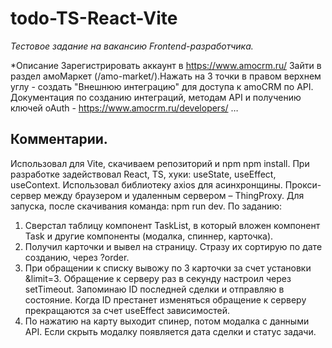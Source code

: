 # todo-TS-React-Vite

*Тестовое задание на вакансию Frontend-разработчика.*

*Описание
Зарегистрировать аккаунт в https://www.amocrm.ru/  Зайти в раздел амоМаркет (/amo-market/).Нажать на 3 точки в правом верхнем углу - создать "Внешнюю интеграцию" для доступа к amoCRM по API. Документация по созданию интеграций, методам API и получению ключей oAuth - https://www.amocrm.ru/developers/
…
## Комментарии.
Использовал для Vite, скачиваем репозиторий и npm npm install.
При разработке задействовал React, TS, хуки: useState, useEffect, useContext.
Использовал библиотеку axios для асинхронщины.
Прокси-сервер между браузером и удаленным сервером – ThingProxy.
Для запуска, после скачивания команда: npm run dev.
По заданию:
1. Сверстал таблицу компонент TaskList, в который вложен компонент Task и другие компоненты (модалка, спиннер, карточка).
2. Получил карточки и вывел на страницу. Стразу их сортирую по дате созданию, через ?order.
3. При обращении к списку вывожу по 3 карточки за счет установки &limit=3. Обращение к серверу раз в секунду настроил через setTimeout. Запоминаю ID последней сделки и отправляю в состояние. Когда ID престанет изменяться обращение к серверу прекращаются за счет useEffect зависимостей.
4. По нажатию на карту выходит спинер, потом модалка с данными API. Если скрыть модалку появляется дата сделки и статус задачи.
